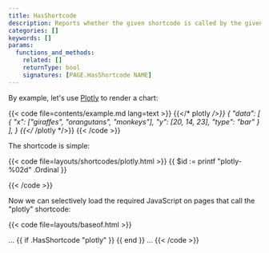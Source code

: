 ```yaml
---
title: HasShortcode
description: Reports whether the given shortcode is called by the given page.
categories: []
keywords: []
params:
  functions_and_methods:
    related: []
    returnType: bool
    signatures: [PAGE.HasShortcode NAME]
---
```


By example, let's use [Plotly] to render a chart:

[Plotly]: https://plotly.com/javascript/

{{< code file=contents/example.md lang=text >}}
{{</* plotly */>}}
{
  "data": [
    {
      "x": ["giraffes", "orangutans", "monkeys"],
      "y": [20, 14, 23],
      "type": "bar"
    }
  ],
}
{{</* /plotly */>}}
{{< /code >}}

The shortcode is simple:

{{< code file=layouts/shortcodes/plotly.html >}}
{{ $id := printf "plotly-%02d" .Ordinal }}
<div id="{{ $id }}"></div>
<script>
  Plotly.newPlot(document.getElementById({{ $id }}), {{ .Inner | safeJS }});
</script>
{{< /code >}}

Now we can selectively load the required JavaScript on pages that call the "plotly" shortcode:

{{< code file=layouts/baseof.html >}}
<head>
  ...
  {{ if .HasShortcode "plotly" }}
    <script src="https://cdn.plot.ly/plotly-2.28.0.min.js"></script>
  {{ end }}
  ...
</head>
{{< /code >}}
